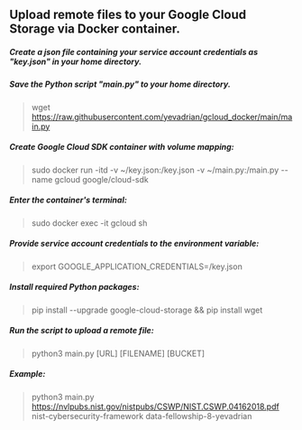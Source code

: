 ## Upload remote files to your Google Cloud Storage via Docker container.

##### Create a json file containing your service account credentials as "key.json" in your home directory.

##### Save the Python script "main.py" to your home directory. 
> wget https://raw.githubusercontent.com/yevadrian/gcloud_docker/main/main.py

##### Create Google Cloud SDK container with volume mapping:
> sudo docker run -itd -v ~/key.json:/key.json -v ~/main.py:/main.py --name gcloud google/cloud-sdk

##### Enter the container's terminal:
> sudo docker exec -it gcloud sh

##### Provide service account credentials to the environment variable:
> export GOOGLE_APPLICATION_CREDENTIALS=/key.json

##### Install required Python packages:
> pip install --upgrade google-cloud-storage && pip install wget

##### Run the script to upload a remote file:
> python3 main.py [URL] [FILENAME] [BUCKET]

##### Example:
> python3 main.py https://nvlpubs.nist.gov/nistpubs/CSWP/NIST.CSWP.04162018.pdf nist-cybersecurity-framework data-fellowship-8-yevadrian

